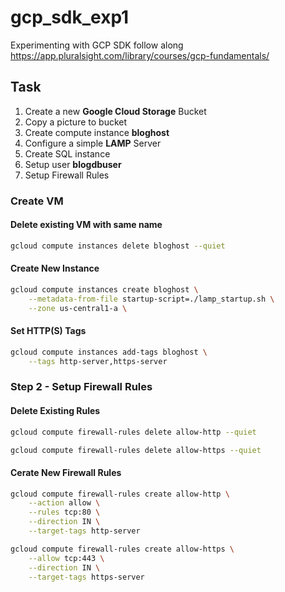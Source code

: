 # gcp_sdk_exp1
Experimenting with GCP SDK follow along https://app.pluralsight.com/library/courses/gcp-fundamentals/ 

## Task
1. Create a new **Google Cloud Storage** Bucket
1. Copy a picture to bucket
1. Create compute instance **bloghost**
1. Configure a simple **LAMP** Server
1. Create SQL instance
1. Setup user **blogdbuser**
1. Setup Firewall Rules 

### Create VM
#### Delete existing VM with same name

```bash
gcloud compute instances delete bloghost --quiet
```

#### Create New Instance 

```bash
gcloud compute instances create bloghost \
    --metadata-from-file startup-script=./lamp_startup.sh \
    --zone us-central1-a \
```

#### Set  HTTP(S) Tags

```bash
gcloud compute instances add-tags bloghost \
    --tags http-server,https-server
```

### Step 2 - Setup Firewall Rules

#### Delete Existing Rules

```bash
gcloud compute firewall-rules delete allow-http --quiet
```

```bash
gcloud compute firewall-rules delete allow-https --quiet
```

#### Cerate New Firewall Rules

```bash
gcloud compute firewall-rules create allow-http \
    --action allow \
    --rules tcp:80 \
    --direction IN \
    --target-tags http-server
```

```bash
gcloud compute firewall-rules create allow-https \
    --allow tcp:443 \
    --direction IN \
    --target-tags https-server
```
